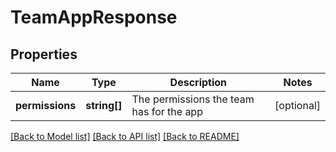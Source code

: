 # TeamAppResponse

## Properties
Name | Type | Description | Notes
------------ | ------------- | ------------- | -------------
**permissions** | **string[]** | The permissions the team has for the app | [optional] 

[[Back to Model list]](../README.md#documentation-for-models) [[Back to API list]](../README.md#documentation-for-api-endpoints) [[Back to README]](../README.md)


